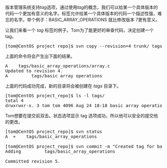 版本管理系统支持*tag*选项，通过使用*tag*的概念，我们可以给某一个具体版本的代码一个更加有意义的名字。标签允许给某一个具体版本的代码一个描述性强，难忘的名字。举个例子：BASIC_ARRAY_OPERATIONS 就比修改版本 7更有意义。

让我们来看一个 *tag* 标签的例子。Tom为了能更好的审查代码，决定创建一个tag。

<pre>
[tom@CentOS project_repo]$ svn copy --revision=4 trunk/ tags/basic_array_operations
</pre>

上面的命令将会产生出下面的结果。

<pre>
A    tags/basic_array_operations/array.c
Updated to revision 4.
A         tags/basic_array_operations
</pre>


上面的代码成功完成，新的目录将会被创建在 *tags* 目录下。

<pre>
[tom@CentOS project_repo]$ ls -l tags/
total 4
drwxrwxr-x. 3 tom tom 4096 Aug 24 18:18 basic_array_operations
</pre>

Tom想要在提交前双击。状态选项显示 tag 选项成功，所以他可以安全的提交他的更改。

<pre>
[tom@CentOS project_repo]$ svn status
A  +    tags/basic_array_operations

[tom@CentOS project_repo]$ svn commit -m "Created tag for basic array operations"
Adding         tags/basic_array_operations

Committed revision 5.
</pre>
